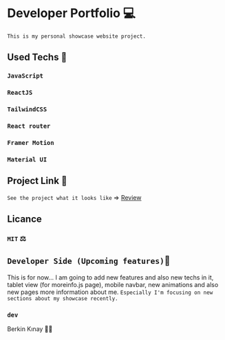 # Developer Portfolio 💻
`This is my personal showcase website project.`

## Used Techs 🥰

### `JavaScript`
### `ReactJS`
### `TailwindCSS`
### `React router`
### `Framer Motion`
### `Material UI`

## Project Link 🔭

`See the project what it looks like` => [Review](https://berkinkinay.dev/)

## Licance
### `MIT` ⚖️

## `Developer Side (Upcoming features)`💫
This is for now...  I am going to add new features and also new techs in it, tablet view (for moreinfo.js page), mobile navbar, new animations and also new pages more information about me.
 `Especially I'm focusing on new sections about my showcase recently.`

### `dev`
Berkin Kınay 👨‍💻
